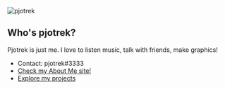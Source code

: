 ![pjotrek](https://cdn.discordapp.com/attachments/781418730038493185/901361420128636948/pjotrek.png)

## Who's pjotrek?

Pjotrek is just me.
I love to listen music, talk with friends, make graphics!
* Contact: pjotrek#3333
* [Check my About Me site!](https://pjotrekdev.github.io)
* [Explore my projects](https://github.com/pjotrekdev)

